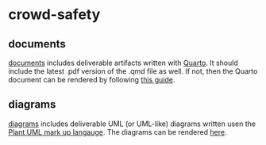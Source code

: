 # crowd-safety

## documents

[documents](./documents/) includes deliverable artifacts written with [Quarto](https://quarto.org/). It should include the latest .pdf version of the .qmd file as well. If not, then the Quarto document can be rendered by following [this guide](https://quarto.org/docs/tools/vscode.html).

## diagrams

[diagrams](./diagrams/) includes deliverable UML (or UML-like) diagrams written usen the [Plant UML mark up langauge](https://plantuml.com/). The diagrams can be rendered [here](http://www.plantuml.com/plantuml/uml/SyfFKj2rKt3CoKnELR1Io4ZDoSa70000).
